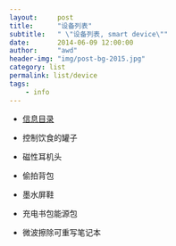 ```yaml
---
layout:     post
title:      "设备列表"
subtitle:   " \"设备列表, smart device\""
date:       2014-06-09 12:00:00
author:     "awd"
header-img: "img/post-bg-2015.jpg"
category: list
permalink: list/device
tags:
    - info
---
```

- [信息目录](/info/)

- 控制饮食的罐子
- 磁性耳机头
- 偷拍背包
- 墨水屏鞋
- 充电书包能源包
- 微波擦除可重写笔记本
